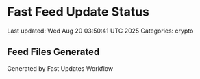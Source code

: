 # Fast Feed Update Status
Last updated: Wed Aug 20 03:50:41 UTC 2025
Categories: crypto

## Feed Files Generated

Generated by Fast Updates Workflow

